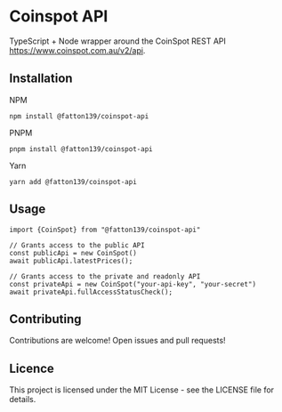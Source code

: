 # Coinspot API

TypeScript + Node wrapper around the CoinSpot REST API https://www.coinspot.com.au/v2/api.

## Installation
NPM
```
npm install @fatton139/coinspot-api
```
PNPM
```
pnpm install @fatton139/coinspot-api
```
Yarn
```
yarn add @fatton139/coinspot-api
```

## Usage

```
import {CoinSpot} from "@fatton139/coinspot-api"

// Grants access to the public API
const publicApi = new CoinSpot()
await publicApi.latestPrices();

// Grants access to the private and readonly API
const privateApi = new CoinSpot("your-api-key", "your-secret")
await privateApi.fullAccessStatusCheck();
```

## Contributing

Contributions are welcome! Open issues and pull requests!

## Licence

This project is licensed under the MIT License - see the LICENSE file for details.
